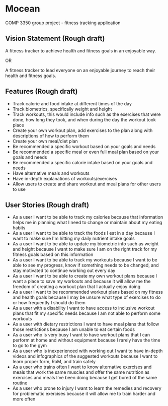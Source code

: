 # Mocean

COMP 3350 group project - fitness tracking application

## Vision Statement (Rough draft)

A fitness tracker to achieve health and fitness goals in an enjoyable way.

OR

A fitness tracker to lead everyone on an enjoyable journey to reach their health and fitness goals.

## Features (Rough draft)
- Track calorie and food intake at different times of the day
- Track biometrics, specifically weight and height
- Track workouts, this would include info such as the exercises that were done, how long they took, and when during the day the workout took place
- Create your own workout plan, add exercises to the plan along with descriptions of how to perform them
- Create your own meal/diet plan
- Be recommended a specific workout based on your goals and needs
- Be recommended a specific meal or even full meal plan based on your goals and needs
- Be recommended a specific calorie intake based on your goals and needs
- Have alternative meals and workouts
- Have in-depth explanations of workouts/exercises
- Allow users to create and share workout and meal plans for other users to use 

## User Stories (Rough draft)
- As a user I want to be able to track my calories because that information helps me in planning what I need to change or maintain about my eating habits
- As a user I want to be able to track the foods I eat in a day because I want to make sure I'm hitting my daily nutrient intake goals
- As a user I want to be able to update my biometric info such as weight and height because I want to make sure I am on the right track for my fitness goals based on this information
- As a user I want to be able to track my workouts because I want to be able to see my progress, know if something needs to be changed, and stay motivated to continue working out every day
- As a user I want to be able to create my own workout plans because I want a place to save my workouts and because it will allow me the freedom of creating a workout plan that I actually enjoy doing
- As a user I want to be recommended workout plans based on my fitness and health goals because I may be unsure what type of exercises to do or how frequently I should do them
- As a user with a disability I want to have access to inclusive workout plans that fit my specific needs because I am not able to perform some workouts
- As a user with dietary restrictions I want to have meal plans that follow those restrictions because I am unable to eat certain foods
- As a user who is very busy I want to have workout plans that I can perform at home and without equipment because I rarely have the time to go to the gym
- As a user who is inexperienced with working out I want to have in-depth videos and infographics of the suggested workouts because I want to learn proper form, RoM, and train safely
- As a user who trains often I want to know alternative exercises and meals that work the same muscles and offer the same nutrition as exercises and meals I've been doing because I get bored of the same routine 
- As a user who prone to injury I want to learn the remedies and recovery for problematic exercises because it will allow me to train harder and more often
